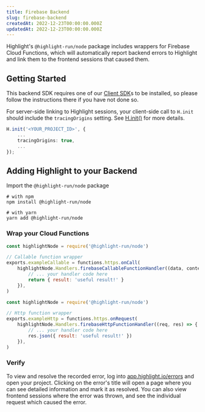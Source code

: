 ```yaml
---
title: Firebase Backend
slug: firebase-backend
createdAt: 2022-12-23T00:00:00.000Z
updatedAt: 2022-12-23T00:00:00.000Z
---
```


Highlight's `@highlight-run/node` package includes wrappers for Firebase Cloud Functions, which will automatically report backend errors to Highlight and link them to the frontend sessions that caused them.

## Getting Started

This backend SDK requires one of our [Client SDK](../client-sdk/1_client-sdk-overview.md)s to be installed, so please follow the instructions there if you have not done so.

For server-side linking to Highlight sessions, your client-side call to `H.init` should include the `tracingOrigins` setting. See [H.init()](../../../sdk/nodejs.md#Hinit) for more details.

```typescript
H.init('<YOUR_PROJECT_ID>', {
    ...
    tracingOrigins: true,
    ...
});
```

## Adding Highlight to your Backend

Import the `@highlight-run/node` package

```shell
# with npm
npm install @highlight-run/node

# with yarn
yarn add @highlight-run/node
```

### Wrap your Cloud Functions

```javascript
const highlightNode = require('@highlight-run/node')

// Callable function wrapper
exports.exampleCallable = functions.https.onCall(
	highlightNode.Handlers.firebaseCallableFunctionHandler((data, context) => {
		// ... your handler code here
		return { result: 'useful result!' }
	}),
)
```

```javascript
const highlightNode = require('@highlight-run/node')

// Http function wrapper
exports.exampleHttp = functions.https.onRequest(
	highlightNode.Handlers.firebaseHttpFunctionHandler((req, res) => {
		// ... your handler code here
		res.json({ result: 'useful result!' })
	}),
)
```

### Verify

To view and resolve the recorded error, log into [app.highlight.io/errors](https://app.highlight.io/errors) and open your project. Clicking on the error's title will open a page where you can see detailed information and mark it as resolved. You can also view frontend sessions where the error was thrown, and see the individual request which caused the error.
